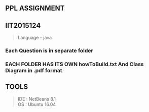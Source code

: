 ## PPL ASSIGNMENT 
## IIT2015124
>Language - java

### Each Question is in separate folder
### EACH FOLDER HAS ITS OWN howToBuild.txt And Class Diagram in .pdf format
## TOOLS
> IDE : NetBeans 8.1 <br>
> OS : Ubuntu 16.04 
